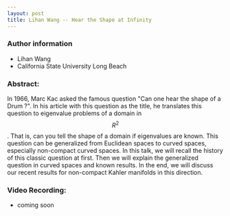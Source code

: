 ```yaml
---
layout: post
title: Lihan Wang -- Hear the Shape at Infinity
---
```


### Author information
* Lihan Wang
* California State University Long Beach

### Abstract:

In 1966, Marc Kac asked the famous question "Can one hear the shape of a Drum ?". In his article with this question as the title, he translates this question to eigenvalue problems of a domain in $$R^2$$. That is, can you tell the shape of a domain if eigenvalues are known. This question can be generalized from Euclidean spaces to curved spaces, especially non-compact curved spaces. In this talk, we will recall the history of this classic question at first. Then we will explain the generalized question in curved spaces and known results. In the end, we will discuss our recent results for non-compact Kahler manifolds in this direction.


### Video Recording:

* coming soon


